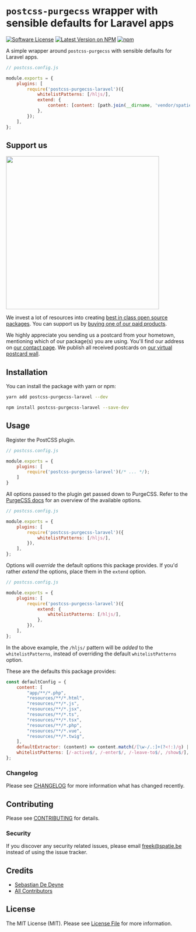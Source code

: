 # `postcss-purgecss` wrapper with sensible defaults for Laravel apps

[![Software License](https://img.shields.io/badge/license-MIT-brightgreen.svg?style=flat-square)](LICENSE.md)
[![Latest Version on NPM](https://img.shields.io/npm/v/postcss-purgecss-laravel.svg?style=flat-square)](https://npmjs.com/package/postcss-purgecss-laravel)
[![npm](https://img.shields.io/npm/dt/postcss-purgecss-laravel.svg?style=flat-square)](https://www.npmjs.com/package/postcss-purgecss-laravel)

A simple wrapper around `postcss-purgecss` with sensible defaults for Laravel apps.

```js
// postcss.config.js

module.exports = {
    plugins: [
        require('postcss-purgecss-laravel')({
            whitelistPatterns: [/hljs/],
            extend: {
                content: [content: [path.join(__dirname, 'vendor/spatie/menu/**/*.php')],]
            },
        });
    ],
};
```

## Support us

[<img src="https://github-ads.s3.eu-central-1.amazonaws.com/postcss-purgecss-laravel.jpg?t=1" width="419px" />](https://spatie.be/github-ad-click/postcss-purgecss-laravel)

We invest a lot of resources into creating [best in class open source packages](https://spatie.be/open-source). You can support us by [buying one of our paid products](https://spatie.be/open-source/support-us).

We highly appreciate you sending us a postcard from your hometown, mentioning which of our package(s) you are using. You'll find our address on [our contact page](https://spatie.be/about-us). We publish all received postcards on [our virtual postcard wall](https://spatie.be/open-source/postcards).

## Installation

You can install the package with yarn or npm:

```bash
yarn add postcss-purgecss-laravel --dev
```

```bash
npm install postcss-purgecss-laravel --save-dev
```

## Usage

Register the PostCSS plugin.

```js
// postcss.config.js

module.exports = {
    plugins: [
        require('postcss-purgecss-laravel')(/* ... */);
    ]
}
```

All options passed to the plugin get passed down to PurgeCSS. Refer to the [PurgeCSS docs](https://purgecss.com/configuration.html#configuration-file) for an overview of the available options.

```js
// postcss.config.js

module.exports = {
    plugins: [
        require('postcss-purgecss-laravel')({
            whitelistPatterns: [/hljs/],
        }),
    ],
};
```

Options will _override_ the default options this package provides. If you'd rather _extend_ the options, place them in the `extend` option.

```js
// postcss.config.js

module.exports = {
    plugins: [
        require('postcss-purgecss-laravel')({
            extend: {
                whitelistPatterns: [/hljs/],
            },
        }),
    ],
};
```

In the above example, the `/hljs/` pattern will be _added_ to the `whitelistPatterns`, instead of overriding the default `whitelistPatterns` option.

These are the defaults this package provides:

```js
const defaultConfig = {
    content: [
        "app/**/*.php",
        "resources/**/*.html",
        "resources/**/*.js",
        "resources/**/*.jsx",
        "resources/**/*.ts",
        "resources/**/*.tsx",
        "resources/**/*.php",
        "resources/**/*.vue",
        "resources/**/*.twig",
    ],
    defaultExtractor: (content) => content.match(/[\w-/.:]+(?<!:)/g) || [],
    whitelistPatterns: [/-active$/, /-enter$/, /-leave-to$/, /show$/],
};
```

### Changelog

Please see [CHANGELOG](CHANGELOG.md) for more information what has changed recently.

## Contributing

Please see [CONTRIBUTING](CONTRIBUTING.md) for details.

### Security

If you discover any security related issues, please email freek@spatie.be instead of using the issue tracker.

## Credits

- [Sebastian De Deyne](https://github.com/sebastiandedeyne)
- [All Contributors](../../contributors)

## License

The MIT License (MIT). Please see [License File](LICENSE.md) for more information.
